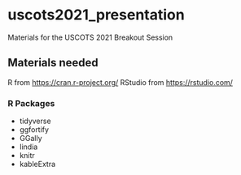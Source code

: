 # uscots2021_presentation
Materials for the USCOTS 2021 Breakout Session

## Materials needed

R from https://cran.r-project.org/
RStudio from https://rstudio.com/

### R Packages

* tidyverse
* ggfortify
* GGally
* lindia
* knitr
* kableExtra


